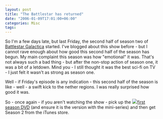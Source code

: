 ```yaml
---
layout: post
title: "The Battlestar has returned"
date: "2006-01-09T17:01:00+06:00"
categories: Misc 
tags: 
---
```


So I'm a few days late, but last Friday, the second half of season two of <a href="http://www.scifi.com/battlestar/">Battlestar Galactica</a> started. I've blogged about this show before - but I cannot rave enough about how good this second half of the season has begun. My main complaint this season was how "emotional" it was. That's not always such a bad thing - but after the non-stop action of season one, it was a bit of a letdown. Mind you - I still thought it was the best sci-fi on TV - I just felt it wasn't as strong as season one.

Well - if Friday's episode is any indication - this second half of the season is like - well - a swift kick to the nether regions. I was really surprised how good it was. 

So - once again - if you aren't watching the show - pick up the <a href="http://www.amazon.com/exec/obidos/redirect?link_code=as2&path=ASIN/B000AJJNFE&tag=raymondcamd06-20&camp=1789&creative=9325"><img border="0" src="B000AJJNFE.01._AA_SCMZZZZZZZ_.jpg"><img src="http://www.assoc-amazon.com/e/ir?t=raymondcamden-20&l=as2&o=1&a=B000AJJNFE" width="1" height="1" border="0" alt="" style="border:none !important; margin:0px !important;" />first season DVD</a> (and ensure it is the version with the mini-series) and then get Season 2 from the iTunes store.